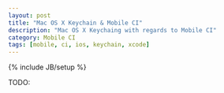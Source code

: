 ```yaml
---
layout: post
title: "Mac OS X Keychain & Mobile CI"
description: "Mac OS X Keychaing with regards to Mobile CI"
category: Mobile CI
tags: [mobile, ci, ios, keychain, xcode]
---
```

{% include JB/setup %}

TODO:

<!--more-->
